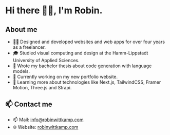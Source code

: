 # Hi there 👋🏻, I'm Robin.

## About me
- 👨‍💻 Designed and developed websites and web apps for over four years as a freelancer.
- 🎓 Studied visual computing and design at the Hamm-Lippstadt University of Applied Sciences.
- 📖 Wrote my bachelor thesis about code generation with language models.
- 🔨 Currently working on my new portfolio website.
- 🌱 Learning more about technologies like Next.js, TailwindCSS, Framer Motion, Three.js and Strapi.

## 📫 Contact me
- 📫 Mail: [info@robinwittkamp.com](mailto:info@robinwittkamp.com)
- 🌐 Website: [robinwittkamp.com](https://robinwittkamp.com)

<!--
**robinwittkamp/robinwittkamp** is a ✨ _special_ ✨ repository because its `README.md` (this file) appears on your GitHub profile.

Here are some ideas to get you started:

- 🔭 I’m currently working on ...
- 🌱 I’m currently learning ...
- 👯 I’m looking to collaborate on ...
- 🤔 I’m looking for help with ...
- 💬 Ask me about ...
- 📫 How to reach me: ...
- 😄 Pronouns: ...
- ⚡ Fun fact: ...
-->
